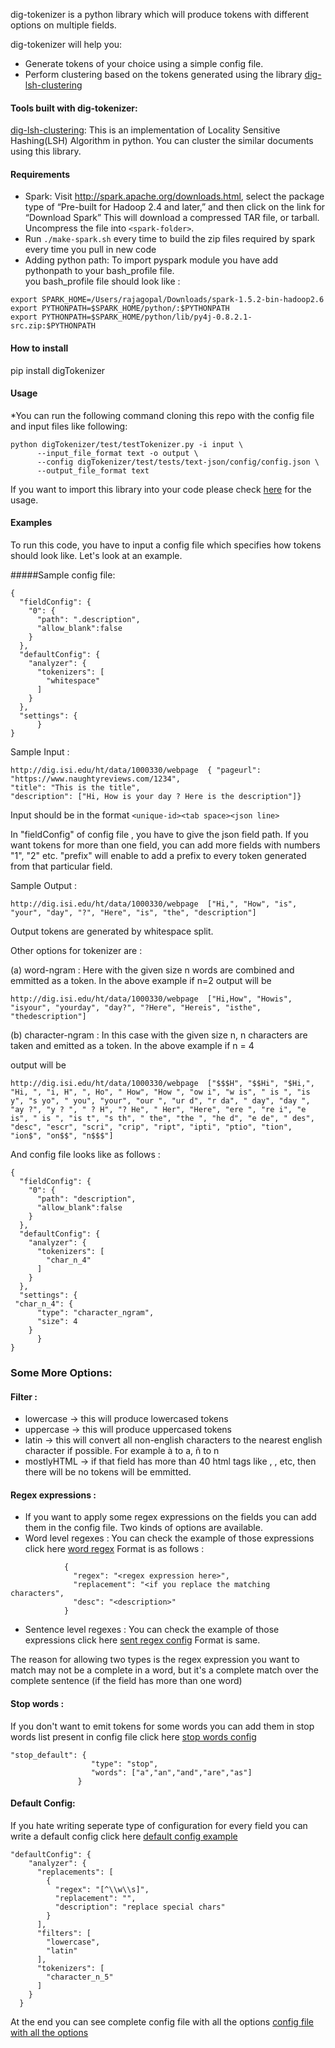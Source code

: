 dig-tokenizer is a python library which will produce tokens with different options on multiple fields. 

dig-tokenizer will help you:
* Generate tokens of your choice using a simple config file.
* Perform clustering based on the tokens generated using the library [dig-lsh-clustering](https://github.com/usc-isi-i2/dig-lsh-clustering)


#### Tools built with dig-tokenizer:
[dig-lsh-clustering](https://github.com/usc-isi-i2/dig-lsh-clustering):
This is an implementation of Locality Sensitive Hashing(LSH) Algorithm in python. You can cluster the similar documents using this library.


#### Requirements
* Spark: Visit http://spark.apache.org/downloads.html, select the package type of “Pre-built for Hadoop 2.4 and later,” and then click on the link for “Download Spark” This will download a compressed TAR file, or tarball. Uncompress the file into ```<spark-folder>```.
* Run `./make-spark.sh` every time to build the zip files required by spark every time you pull in new code
* Adding python path: To import pyspark module you have add pythonpath to your bash_profile file.<br />
you bash_profile file should look like :
```
export SPARK_HOME=/Users/rajagopal/Downloads/spark-1.5.2-bin-hadoop2.6
export PYTHONPATH=$SPARK_HOME/python/:$PYTHONPATH
export PYTHONPATH=$SPARK_HOME/python/lib/py4j-0.8.2.1-src.zip:$PYTHONPATH
```

#### How to install
pip install digTokenizer

#### Usage
*You can run the following command cloning this repo with the config file and input files like following:

```
python digTokenizer/test/testTokenizer.py -i input \
      --input_file_format text -o output \
      --config digTokenizer/test/tests/text-json/config/config.json \
      --output_file_format text
```
If you want to import this library into your code please check [here](https://github.com/usc-isi-i2/dig-tokenizer/blob/master/digTokenizer/test/tests/testTokenizer.py) for the usage. 


#### Examples
To run this code, you have to input a config file which specifies how tokens should look like. Let's look at an example.

#####Sample config file:
```
{
  "fieldConfig": {
    "0": {
      "path": ".description",
      "allow_blank":false
    }
  },
  "defaultConfig": {
    "analyzer": {
      "tokenizers": [
        "whitespace"
      ]
    }
  },
  "settings": {
      }
}
```

Sample Input : 
```
http://dig.isi.edu/ht/data/1000330/webpage  { "pageurl": "https://www.naughtyreviews.com/1234",
"title": "This is the title", 
"description": ["Hi, How is your day ? Here is the description"]}
```
Input should be in the format ```<unique-id><tab space><json line>```

In "fieldConfig" of config file , you have to give the json field path. If you want tokens for more than one field, you can add more fields with numbers "1", "2" etc. "prefix" will enable to add a prefix to every token generated from that particular field. 

Sample Output :
```
http://dig.isi.edu/ht/data/1000330/webpage	["Hi,", "How", "is", "your", "day", "?", "Here", "is", "the", "description"]
```
Output tokens are generated by whitespace split. 

Other options for tokenizer are :

(a) word-ngram : Here with the given size n words are combined and emmitted as a token. In the above example if n=2 output 
will be
```
http://dig.isi.edu/ht/data/1000330/webpage	["Hi,How", "Howis", "isyour", "yourday", "day?", "?Here", "Hereis", "isthe", "thedescription"]
```

(b) character-ngram : In this case with the given size n, n characters are taken and emitted as a token. In the above example if n = 4

output will be 
```
http://dig.isi.edu/ht/data/1000330/webpage	["$$$H", "$$Hi", "$Hi,", "Hi, ", "i, H", ", Ho", " How", "How ", "ow i", "w is", " is ", "is y", "s yo", " you", "your", "our ", "ur d", "r da", " day", "day ", "ay ?", "y ? ", " ? H", "? He", " Her", "Here", "ere ", "re i", "e is", " is ", "is t", "s th", " the", "the ", "he d", "e de", " des", "desc", "escr", "scri", "crip", "ript", "ipti", "ptio", "tion", "ion$", "on$$", "n$$$"]
````

And config file looks like as follows :
```
{
  "fieldConfig": {
    "0": {
      "path": "description",
      "allow_blank":false
    }
  },
  "defaultConfig": {
    "analyzer": {
      "tokenizers": [
        "char_n_4"
      ]
    }
  },
  "settings": {
 "char_n_4": {
      "type": "character_ngram",
      "size": 4
    }
      }
}
```
### Some More Options:
#### Filter :
* lowercase -> this will produce lowercased tokens
* uppercase -> this will produce uppercased tokens
* latin -> this will convert all non-english characters to the nearest english character if possible. For example à to a, ñ to n
* mostlyHTML -> if that field has more than 40 html tags like <title>,</title>, <a>,</a> etc, then there will be no tokens will be emmitted.


#### Regex expressions :
* If you want to apply some regex expressions on the fields you can add them in the config file. Two kinds of options are available. 
 * Word level regexes : You can check the example of those expressions click here [word regex](https://github.com/usc-isi-i2/dig-tokenizer/blob/old/unicode-tokenizer.json#L12)
Format is as follows :
```
            {
              "regex": "<regex expression here>",
              "replacement": "<if you replace the matching characters",
              "desc": "<description>"
            }
```
 * Sentence level regexes : You can check the example of those expressions click here [sent regex config](https://github.com/usc-isi-i2/dig-tokenizer/blob/old/unicode-tokenizer.json#L40)
Format is same.

The reason for allowing two types is the regex expression you want to match may not be a complete in a word, but it's a complete match over the complete sentence (if the field has more than one word)

#### Stop words :
If you don't want to emit tokens for some words you can add them in stop words list present in config file click here [stop words config](https://github.com/usc-isi-i2/dig-tokenizer/blob/old/unicode-tokenizer.json#L141)
```
"stop_default": {
                  "type": "stop",
                  "words": ["a","an","and","are","as"]
               }
```

#### Default Config:
If you hate writing seperate type of configuration for every field you can write a default config click here [default config example](https://github.com/usc-isi-i2/dig-tokenizer/blob/old/unicode-tokenizer.json#L99)
```
"defaultConfig": {
    "analyzer": {
      "replacements": [
        {
          "regex": "[^\\w\\s]",
          "replacement": "",
          "description": "replace special chars"
        }
      ],
      "filters": [
        "lowercase",
        "latin"
      ],
      "tokenizers": [
        "character_n_5"
      ]
    }
  }
```
At the end you can see complete config file with all the options [config file with all the options](https://github.com/usc-isi-i2/dig-tokenizer/blob/old/unicode-tokenizer.json)



